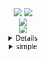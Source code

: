 <div align='center'>
  <img src="https://capsule-render.vercel.app/api?type=Waving&color=auto&height=200&section=header&text=BaeJoonSoo&fontSize=50&fontAlign=80&fontAlignY=30&animation=twinkling&desc=FrontEnd%20Developer&descAlign=85&descAlignY=50&fontColor=FFFFFF"/>
  
  <img src="https://github-readme-stats.anuraghazra1.vercel.app/api?username=baejoonsoo&show_icons=true&include_all_commits=true&theme=material-palenight"/>
  <br>
  <img src="https://github-readme-stats.vercel.app/api/top-langs/?username=baejoonsoo&hide=r,jupyter%20notebook,c%23&count_private=true&langs_count=10&theme=material-palenight"/> 
  <br>
    <img src="https://hits.seeyoufarm.com/api/count/incr/badge.svg?url=https%3A%2F%2Fgithub.com%2Fbaejoonsoo&count_bg=%23FF90CD&title_bg=%23ECEAEA&icon=instacart.svg&icon_color=%23FFBA56&title=visitors&edge_flat=false"/>
 
  <details>
    <summary>Details</summary>
    
  # Who am I?
    
  대덕소프트웨어마이스터고등학교에 7기로 재학 중인 1학년입니다. <br/>
  reactJS로 front-end를 공부하고 있으며 typeScript에도 관심을 가지고 조금씩 배워나가는 중입니다.
    
  
  # Language
    
  C/C++은 알고리즘 문제를 해결할 때 주로 사용하고 있습니다.
    
  <br/>
    
  javaScript와 HTML,CSS은 front-end 개발에 사용하고 있으며 <br/>
  style은 styled-component를 이용해 적용하고 있습니다.
    
  <br/>
    
  최근 typeScript에 관심을 가졌고 이를 공부해 보고 있습니다
  
  # Framwork & Platform & Library
  
  현재 react를 사용하고 있으며 <br/>
  npm보다는 yarn을 주로 이용하고 있습니다
  
   # Tool
    
  visual studio는 ubuntu 사용 이전 C/C++ 코드 작성을 위해 사용하였으며 현재는 잘 사용하지 않고 있습니다.
    
  <br/>
    
  vim 또한 사용하긴 하나 주로 visual studio code를 이용하고 있습니다.
    
  <br/>
    
  협엽을 위해 Notion과 slack를 사용하고 있습니다.
     
  # OS
    
  2021년 초에는 windows 환경에서 개발을 하였으나 <br/>
  현재는 모든 프로그래밍은 UBUNTU 환경에서 개발을 이어나가고 있습니다
    
  </details>
  
  <details>
    <summary>simple</summary>
  
  ## Language
  ![C](https://img.shields.io/badge/c-%2300599C.svg?style=for-the-badge&logo=c&logoColor=white)
  ![C++](https://img.shields.io/badge/c++-%2300599C.svg?style=for-the-badge&logo=c%2B%2B&logoColor=white)
  ![JavaScript](https://img.shields.io/badge/javascript-%23323330.svg?style=for-the-badge&logo=javascript&logoColor=%23F7DF1E)
  ![HTML5](https://img.shields.io/badge/html5-%23E34F26.svg?style=for-the-badge&logo=html5&logoColor=white)
  ![CSS3](https://img.shields.io/badge/css3-%231572B6.svg?style=for-the-badge&logo=css3&logoColor=white)

  ## Framwork & Platform & Library
  ![React](https://img.shields.io/badge/react-%2320232a.svg?style=for-the-badge&logo=react&logoColor=%2361DAFB)
  ![YARN](https://img.shields.io/badge/yarn-%23000000.svg?style=for-the-badge&logo=yarn&logoColor=white)


  ## Tool
  ![Visual Studio Code](https://img.shields.io/badge/Visual%20Studio%20Code-0078d7.svg?style=for-the-badge&logo=visual-studio-code&logoColor=white)
  ![Vim](https://img.shields.io/badge/VIM-%2311AB00.svg?style=for-the-badge&logo=vim&logoColor=white)
  ![Visual Studio](https://img.shields.io/badge/Visual%20Studio-5C2D91.svg?style=for-the-badge&logo=visual-studio&logoColor=white)
  <br>
  ![Git](https://img.shields.io/badge/git-%23F05033.svg?style=for-the-badge&logo=git&logoColor=white)
  ![GitHub](https://img.shields.io/badge/github-%23121011.svg?style=for-the-badge&logo=github&logoColor=white)
  <br>
  ![Notion](https://img.shields.io/badge/Notion-%23000000.svg?style=for-the-badge&logo=notion&logoColor=white)
  ![slack](https://img.shields.io/badge/slack-4A154B.svg?style=for-the-badge&logo=slack&logoColor=white)
  ![ESLint](https://img.shields.io/badge/ESLint-4B3263?style=for-the-badge&logo=eslint&logoColor=white)


  ## OS
  ![Ubuntu](https://img.shields.io/badge/Ubuntu-E95420?style=for-the-badge&logo=ubuntu&logoColor=white)
  ![Windows](https://img.shields.io/badge/Windows-0078D6?style=for-the-badge&logo=windows&logoColor=white)
  </details>
</div>
